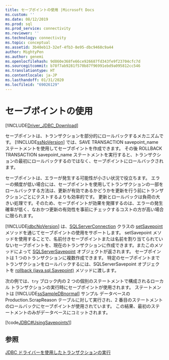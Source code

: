 ```yaml
---
title: セーブポイントの使用 |Microsoft Docs
ms.custom: ''
ms.date: 08/12/2019
ms.prod: sql
ms.prod_service: connectivity
ms.reviewer: ''
ms.technology: connectivity
ms.topic: conceptual
ms.assetid: 3b48eb13-32ef-4fb3-8e95-dbc9468c9a44
author: MightyPen
ms.author: genemi
ms.openlocfilehash: 9d860e368fe66ce926687fd343fe9f23704cfc7d
ms.sourcegitcommit: b78f7ab9281f570b87f96991ebd9a095812cc546
ms.translationtype: HT
ms.contentlocale: ja-JP
ms.lasthandoff: 01/31/2020
ms.locfileid: "69026129"
---
```

# <a name="using-savepoints"></a>セーブポイントの使用

[!INCLUDE[Driver_JDBC_Download](../../includes/driver_jdbc_download.md)]

セーブポイントは、トランザクションを部分的にロールバックするメカニズムです。 [!INCLUDE[ssNoVersion](../../includes/ssnoversion-md.md)] では、SAVE TRANSACTION savepoint_name ステートメントを使用してセーブポイントを作成できます。 その後 ROLLBACK TRANSACTION savepoint_name ステートメントを実行すると、トランザクションの最初にロールバックするのではなく、セーブポイントにロールバックされます。

セーブポイントは、エラーが発生する可能性が小さい状況で役立ちます。 エラーの頻度が低い場合には、セーブポイントを使用してトランザクションの一部をロールバックする方法は、更新が有効であるかどうかを更新を行う前にトランザクションごとにテストするよりも効率的です。 更新とロールバックは負荷の大きい処理です。そのため、セーブポイントが効果を発揮するのは、エラーの発生確率が低く、なおかつ更新の有効性を事前にチェックするコストの方が高い場合に限られます。

[!INCLUDE[jdbcNoVersion](../../includes/jdbcnoversion_md.md)] は、[SQLServerConnection](../../connect/jdbc/reference/sqlserverconnection-class.md) クラスの [setSavepoint](../../connect/jdbc/reference/setsavepoint-method-sqlserverconnection.md) メソッドを通じてセーブポイントの使用をサポートします。 setSavepoint メソッドを使用することで、名前付きセーブポイントまたは名前を割り当てられていないセーブポイントを、現在のトランザクションに作成できます。またこのメソッドによって [SQLServerSavepoint](../../connect/jdbc/reference/sqlserversavepoint-class.md) オブジェクトが返されます。 セーブポイントは 1 つのトランザクションに複数作成できます。 特定のセーブポイントまでトランザクションをロールバックするには、SQLServerSavepoint オブジェクトを [rollback (java.sql.Savepoint)](../../connect/jdbc/reference/rollback-method-java-sql-savepoint.md) メソッドに渡します。

次の例では、`try` ブロック内の 2 つの個別のステートメントで構成されるローカル トランザクションの実行時にセーブポイントが使用されます。 ステートメントは [!INCLUDE[ssSampleDBnormal](../../includes/sssampledbnormal_md.md)] サンプル データベースの Production.ScrapReason テーブルに対して実行され、2 番目のステートメントのロールバックにセーブポイントが使用されています。 この結果、最初のステートメントのみがデータベースにコミットされます。

[!code[JDBC#UsingSavepoints1](../../connect/jdbc/codesnippet/Java/using-savepoints_1.java)]

## <a name="see-also"></a>参照

[JDBC ドライバーを使用したトランザクションの実行](../../connect/jdbc/performing-transactions-with-the-jdbc-driver.md)
